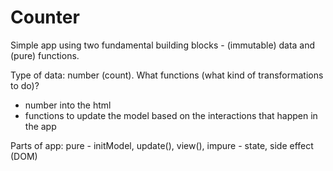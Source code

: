 # Counter  

Simple app using two fundamental building blocks - (immutable) data and (pure) functions.

Type of data: number (count).
What functions (what kind of transformations to do)? 
- number into the html
- functions to update the model based on the interactions that happen in the app

Parts of app:
pure - initModel, update(), view(),
impure - state, side effect (DOM)
